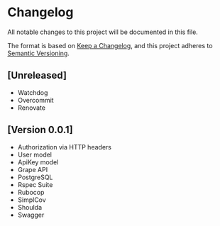 # Changelog

All notable changes to this project will be documented in this file.

The format is based on [Keep a Changelog](https://keepachangelog.com/en/1.0.0/),
and this project adheres to [Semantic Versioning](https://semver.org/spec/v2.0.0.html).

## [Unreleased]

- Watchdog
- Overcommit
- Renovate

## [Version 0.0.1]

- Authorization via HTTP headers
- User model
- ApiKey model
- Grape API
- PostgreSQL
- Rspec Suite
- Rubocop
- SimplCov
- Shoulda
- Swagger
